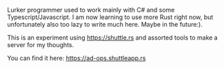 Lurker programmer used to work mainly with C# and some Typescript/Javascript. I am now learning to use more Rust right now, but unfortunately also too lazy to write much here. Maybe in the future:).

This is an experiment using <https://shuttle.rs> and assorted tools to make a server for my thoughts.

You can find it here: <https://ad-ops.shuttleapp.rs>